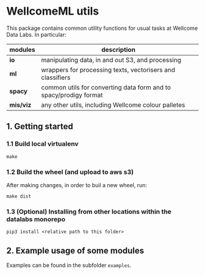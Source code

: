 # WellcomeML utils

This package contains common utility functions for usual tasks at Wellcome Data Labs. In particular:


| modules | description| 
|---|---|
| **io** | manipulating data, in and out S3, and processing |
| **ml** | wrappers for processing texts, vectorisers and classifiers |
| **spacy** | common utils for converting data form and to spacy/prodigy format |
| **mis/viz** | any other utils, including Wellcome colour palletes | 



## 1. Getting started

### 1.1 Build local virtualenv

```
make
```

### 1.2 Build the wheel (and upload to aws s3)

After making changes, in order to buil a new wheel, run:

```
make dist
```

### 1.3 (Optional) Installing from other locations within the datalabs monorepo

```
pip3 install <relative path to this folder>
```

## 2. Example usage of some modules

Examples can be found in the subfolder `examples`.

